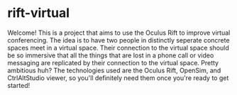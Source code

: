 rift-virtual
============

Welcome! This is a project that aims to use the Oculus Rift to improve virtual conferencing. The idea is to have two people in distinctly seperate concrete spaces meet in a virtual space. Their connection to the virtual space should be so immersive that all the things that are lost in a phone call or video messaging are replicated by their connection to the virtual space. Pretty ambitious huh? The technologies used are the Oculus Rift, OpenSim, and CtrlAltStudio viewer, so you'll definitely need them once you're ready to get started!
